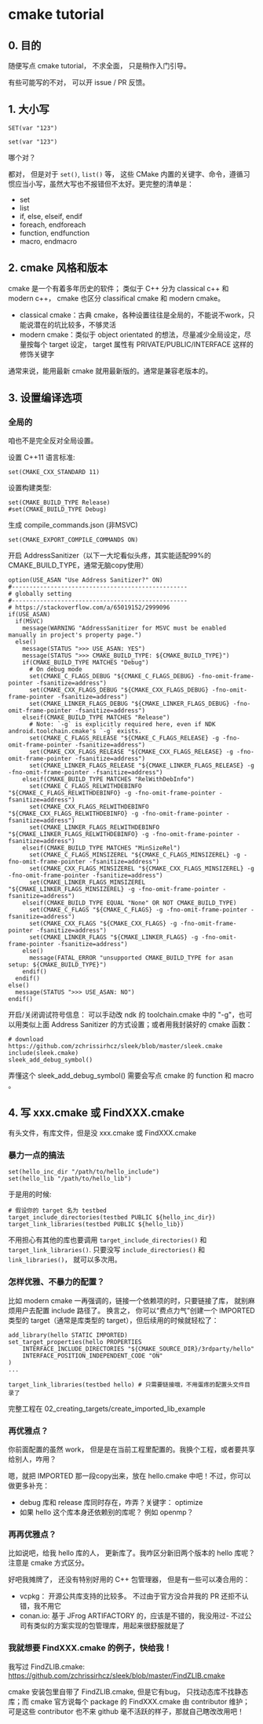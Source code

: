 # cmake tutorial

## 0. 目的
随便写点 cmake tutorial， 不求全面， 只是稍作入门引导。

有些可能写的不对， 可以开 issue / PR 反馈。

## 1. 大小写

```
SET(var "123")
```

```
set(var "123")
```
哪个对？

都对， 但是对于 `set()`, `list()` 等， 这些 CMake 内置的关键字、命令，遵循习惯应当小写，虽然大写也不报错但不太好。更完整的清单是：
- set
- list
- if, else, elseif, endif
- foreach, endforeach
- function, endfunction
- macro, endmacro

## 2. cmake 风格和版本
cmake 是一个有着多年历史的软件； 类似于 C++ 分为 classical c++ 和 modern c++， cmake 也区分 classifical cmake 和 modern cmake。
- classical cmake：古典 cmake，各种设置往往是全局的，不能说不work，只能说潜在的坑比较多，不够灵活
- modern cmake：类似于 object orientated 的想法，尽量减少全局设定，尽量按每个 target 设定， target 属性有 PRIVATE/PUBLIC/INTERFACE 这样的修饰关键字

通常来说，能用最新 cmake 就用最新版的。通常是兼容老版本的。

## 3. 设置编译选项

### 全局的
咱也不是完全反对全局设置。

设置 C++11 语言标准:
```
set(CMAKE_CXX_STANDARD 11)
```

设置构建类型:
```
set(CMAKE_BUILD_TYPE Release)
#set(CMAKE_BUILD_TYPE Debug)
```

生成 compile_commands.json (非MSVC)
```
set(CMAKE_EXPORT_COMPILE_COMMANDS ON)
```

开启 AddressSanitizer（以下一大坨看似头疼，其实能适配99%的 CMAKE_BUILD_TYPE，通常无脑copy使用）
```
option(USE_ASAN "Use Address Sanitizer?" ON)
#--------------------------------------------------
# globally setting
#--------------------------------------------------
# https://stackoverflow.com/a/65019152/2999096
if(USE_ASAN)
  if(MSVC)
    message(WARNING "AddressSanitizer for MSVC must be enabled manually in project's property page.")
  else()
    message(STATUS ">>> USE_ASAN: YES")
    message(STATUS ">>> CMAKE_BUILD_TYPE: ${CMAKE_BUILD_TYPE}")
    if(CMAKE_BUILD_TYPE MATCHES "Debug")
      # On debug mode
      set(CMAKE_C_FLAGS_DEBUG "${CMAKE_C_FLAGS_DEBUG} -fno-omit-frame-pointer -fsanitize=address")
      set(CMAKE_CXX_FLAGS_DEBUG "${CMAKE_CXX_FLAGS_DEBUG} -fno-omit-frame-pointer -fsanitize=address")
      set(CMAKE_LINKER_FLAGS_DEBUG "${CMAKE_LINKER_FLAGS_DEBUG} -fno-omit-frame-pointer -fsanitize=address")
    elseif(CMAKE_BUILD_TYPE MATCHES "Release")
      # Note: `-g` is explicitly required here, even if NDK android.toolchain.cmake's `-g` exists.
      set(CMAKE_C_FLAGS_RELEASE "${CMAKE_C_FLAGS_RELEASE} -g -fno-omit-frame-pointer -fsanitize=address")
      set(CMAKE_CXX_FLAGS_RELEASE "${CMAKE_CXX_FLAGS_RELEASE} -g -fno-omit-frame-pointer -fsanitize=address")
      set(CMAKE_LINKER_FLAGS_RELEASE "${CMAKE_LINKER_FLAGS_RELEASE} -g -fno-omit-frame-pointer -fsanitize=address")
    elseif(CMAKE_BUILD_TYPE MATCHES "RelWithDebInfo")
      set(CMAKE_C_FLAGS_RELWITHDEBINFO "${CMAKE_C_FLAGS_RELWITHDEBINFO} -g -fno-omit-frame-pointer -fsanitize=address")
      set(CMAKE_CXX_FLAGS_RELWITHDEBINFO "${CMAKE_CXX_FLAGS_RELWITHDEBINFO} -g -fno-omit-frame-pointer -fsanitize=address")
      set(CMAKE_LINKER_FLAGS_RELWITHDEBINFO "${CMAKE_LINKER_FLAGS_RELWITHDEBINFO} -g -fno-omit-frame-pointer -fsanitize=address")
    elseif(CMAKE_BUILD_TYPE MATCHES "MinSizeRel")
      set(CMAKE_C_FLAGS_MINSIZEREL "${CMAKE_C_FLAGS_MINSIZEREL} -g -fno-omit-frame-pointer -fsanitize=address")
      set(CMAKE_CXX_FLAGS_MINSIZEREL "${CMAKE_CXX_FLAGS_MINSIZEREL} -g -fno-omit-frame-pointer -fsanitize=address")
      set(CMAKE_LINKER_FLAGS_MINSIZEREL "${CMAKE_LINKER_FLAGS_MINSIZEREL} -g -fno-omit-frame-pointer -fsanitize=address")
    elseif(CMAKE_BUILD_TYPE EQUAL "None" OR NOT CMAKE_BUILD_TYPE)
      set(CMAKE_C_FLAGS "${CMAKE_C_FLAGS} -g -fno-omit-frame-pointer -fsanitize=address")
      set(CMAKE_CXX_FLAGS "${CMAKE_CXX_FLAGS} -g -fno-omit-frame-pointer -fsanitize=address")
      set(CMAKE_LINKER_FLAGS "${CMAKE_LINKER_FLAGS} -g -fno-omit-frame-pointer -fsanitize=address")
    else()
      message(FATAL_ERROR "unsupported CMAKE_BUILD_TYPE for asan setup: ${CMAKE_BUILD_TYPE}")
    endif()
  endif()
else()
  message(STATUS ">>> USE_ASAN: NO")
endif()
```

开启/关闭调试符号信息：
可以手动改 ndk 的 toolchain.cmake 中的 "-g"，也可以用类似上面 Address Sanitizer 的方式设置；或者用我封装好的 cmake 函数：
```
# download https://github.com/zchrissirhcz/sleek/blob/master/sleek.cmake
include(sleek.cmake)
sleek_add_debug_symbol()
```
弄懂这个 sleek_add_debug_symbol() 需要会写点 cmake 的 function 和 macro 。

## 4. 写 xxx.cmake 或 FindXXX.cmake
有头文件，有库文件，但是没 xxx.cmake 或 FindXXX.cmake

### 暴力一点的搞法
```
set(hello_inc_dir "/path/to/hello_include")
set(hello_lib "/path/to/hello_lib")
```
于是用的时候:
```
# 假设你的 target 名为 testbed
target_include_directories(testbed PUBLIC ${hello_inc_dir})
target_link_libraries(testbed PUBLIC ${hello_lib})
```
不用担心有其他的库也要调用 `target_include_directories()` 和 `target_link_libraries()`. 只要没写 `include_directories()` 和 `link_libraries()`， 就可以多次用。

### 怎样优雅、不暴力的配置？
比如 modern cmake 一再强调的，链接一个依赖项的时，只要链接了库， 就别麻烦用户去配置 include 路径了。
换言之， 你可以“费点力气”创建一个 IMPORTED 类型的 target（通常是库类型的 target），但后续用的时候就轻松了：
```
add_library(hello STATIC IMPORTED)
set_target_properties(hello PROPERTIES
    INTERFACE_INCLUDE_DIRECTORIES "${CMAKE_SOURCE_DIR}/3rdparty/hello"
    INTERFACE_POSITION_INDEPENDENT_CODE "ON"
)
...

target_link_libraries(testbed hello) # 只需要链接哦，不用蛋疼的配置头文件目录了
```
完整工程在 02_creating_targets/create_imported_lib_example

### 再优雅点？
你前面配置的虽然 work， 但是是在当前工程里配置的。我换个工程，或者要共享给别人，咋用？

嗯，就把 IMPORTED 那一段copy出来，放在 hello.cmake 中吧！不过，你可以做更多补充：
- debug 库和 release 库同时存在，咋弄？关键字： optimize
- 如果 hello 这个库本身还依赖别的库呢？ 例如 openmp？

### 再再优雅点？
比如说吧，给我 hello 库的人， 更新库了。我咋区分新旧两个版本的 hello 库呢？注意是 cmake 方式区分。

好吧我摊牌了， 还没有特别好用的 C++ 包管理器， 但是有一些可以凑合用的：
- vcpkg： 开源公共库支持的比较多。 不过由于官方没合并我的 PR 还拒不认错，我不用它
- conan.io: 基于 JFrog ARTIFACTORY 的，应该是不错的，我没用过- 不过公司有类似的方案实现的包管理库，用起来很舒服就是了


### 我就想要 FindXXX.cmake 的例子，快给我！
我写过 FindZLIB.cmake: https://github.com/zchrissirhcz/sleek/blob/master/FindZLIB.cmake

cmake 安装包里自带了 FindZLIB.cmake, 但是它有bug， 只找动态库不找静态库；而 cmake 官方说每个 package 的 FindXXX.cmake 由 contributor 维护； 可是这些 contributor 也不来 github 毫不活跃的样子，那就自己瞎改改用吧！


